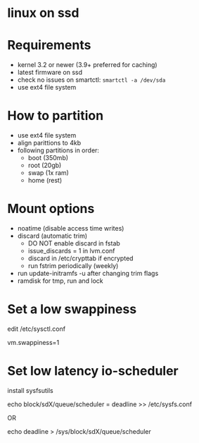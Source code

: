 # linux on ssd

# Requirements
 - kernel 3.2 or newer (3.9+ preferred for caching)
 - latest firmware on ssd
 - check no issues on smartctl: `smartctl -a /dev/sda`
 - use ext4 file system

# How to partition
- use ext4 file system
- align parittions to 4kb
- following partitions in order:
  - boot (350mb)
  - root (20gb)
  - swap (1x ram)
  - home (rest)

# Mount options
 - noatime (disable access time writes)
 - discard (automatic trim)
    - DO NOT enable discard in fstab
    - issue_discards = 1 in lvm.conf
    - discard in /etc/crypttab if encrypted
    - run fstrim periodically (weekly)
 - run update-initramfs -u after changing trim flags
 - ramdisk for tmp, run and lock

# Set a low swappiness

edit /etc/sysctl.conf

   vm.swappiness=1

# Set low latency io-scheduler

install sysfsutils


  echo block/sdX/queue/scheduler = deadline >> /etc/sysfs.conf

  OR

  echo deadline > /sys/block/sdX/queue/scheduler
